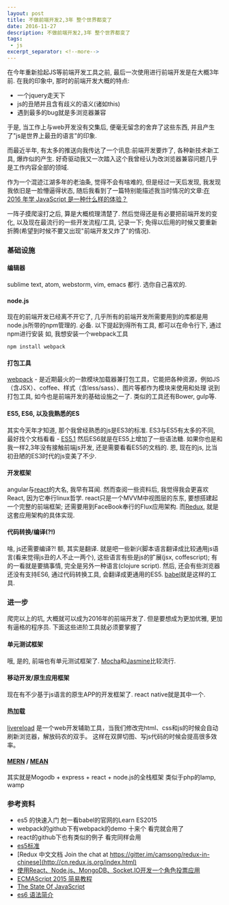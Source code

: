 ```yaml
---
layout: post
title: 不做前端开发2,3年 整个世界都变了
date: 2016-11-27
description: 不做前端开发2,3年 整个世界都变了
tags:
 - js
excerpt_separator: <!--more-->
---
```


在今年重新拾起JS等前端开发工具之前, 最后一次使用进行前端开发是在大概3年前.
在我的印象中, 那时的前端开发大概的特点:
 - 一个jquery走天下
 - js的丑陋并且含有歧义的语义(诸如this)
 - 遇到最多的bug就是多浏览器兼容
 
于是, 当工作上与web开发没有交集后, 便毫无留念的舍弃了这些东西, 并且产生了"js是世界上最丑的语言"的印象.

而最近半年, 有太多的推送向我传达了一个讯息:前端开发要炸了, 各种新技术新工具, 爆炸似的产生. 好奇驱动我又一次踏入这个我曾经认为改浏览器兼容问题几乎是工作内容全部的领域.

作为一个混迹江湖多年的老油条, 觉得不会有啥难的, 但是经过一天后发现, 我发现我依旧是一脸懵逼得状态, 随后我看到了一篇特别能描述我当时情况的文章:[在 2016 年学 JavaScript 是一种什么样的体验？](https://www.oschina.net/news/77853/how-about-learn-javascript-at-2016?from=timeline&isappinstalled=0)

一阵子摸爬滚打之后, 算是大概梳理清楚了. 然后觉得还是有必要把前端开发的变化, 以及现在最流行的一些开发流程/工具, 记录一下; 免得以后用的时候又要重新折腾(希望到时候不要又出现"前端开发又炸了"的情况).

### 基础设施

#### 编辑器
sublime text, atom, webstorm, vim, emacs 都行. 选你自己喜欢的.

#### node.js
现在的前端开发已经离不开它了, 几乎所有的前端开发所需要用到的库都是用node.js所带的npm管理的. 必备.
以下提起到得所有工具, 都可以在命令行下, 通过npm进行安装
如, 我想安装一个webpack工具
```
npm install webpack
```

#### 打包工具
[webpack](https://webpack.github.io/) - 是近期最火的一款模块加载器兼打包工具，它能把各种资源，例如JS（含JSX）、coffee、样式（含less/sass）、图片等都作为模块来使用和处理
说到打包工具, 如今也是前端开发的基础设施之一了. 类似的工具还有Bower, gulp等.

#### ES5, ES6, 以及我熟悉的ES
其实今天年才知道, 那个我曾经熟悉的js是ES3的标准. ES3与ES5有太多的不同, 最好找个文档看看 - [ES5.1](http://yanhaijing.com/es5/#48)
然后ES6就是在ES5上增加了一些语法糖. 如果你也是和我一样2,3年没有接触前端js开发, 还是需要看看ES5的文档的.
恩, 现在的js, 比当初丑陋的ES3时代的js变美了不少.

#### 开发框架
angular与[react](https://facebook.github.io/react/)的大名, 我早有耳闻. 然而查阅一些资料后, 我觉得我会更喜欢React, 因为它奉行linux哲学. 
react只是一个MVVM中视图层的东东, 要想搭建起一个完整的前端框架; 还需要用到FaceBook奉行的Flux应用架构. 而[Redux](https://github.com/reactjs/redux), 就是这套应用架构的具体实现. 

#### 代码转换/编译(?!)
啥, js还需要编译?! 额, 其实是翻译. 就是吧一些新兴脚本语言翻译成比较通用js语言(看来觉得js丑的人不止一两个), 这些语言有些是js的扩展(jsx, coffescript); 有的一看就是要搞事情, 完全是另外一种语言(clojure script).
然后, 还会有些浏览器还没有支持ES6, 通过代码转换工具, 会翻译成更通用的ES5. [babel](https://babeljs.io/)就是这样的工具.

### 进一步
爬完以上的坑, 大概就可以成为2016年的前端开发了. 但是要想成为更加优雅, 更加有逼格的程序员. 下面这些进阶工具就必须要掌握了

#### 单元测试框架
哦, 是的, 前端也有单元测试框架了. [Mocha](https://mochajs.org/)和[Jasmine](https://jasmine.github.io/)比较流行.

#### 移动开发/原生应用框架
现在有不少基于js语言的原生APP的开发框架了. react native就是其中一个.

#### 热加载
[livereload](http://livereload.com/) 是一个web开发辅助工具，当我们修改完html、css和js的时候会自动刷新浏览器，解放码农的双手。 这样在双屏切图、写js代码的时候会提高很多效率。

#### [MERN](http://mern.io/) / [MEAN](http://mean.io/)
其实就是Mogodb + express + react + node.js的全栈框架 类似于php的lamp, wamp


### 参考资料

- es5 的快速入门 尅一看babel的官网的Learn ES2015
- webpack的github下有webpack的demo 十来个 看完就会用了
- react的github下也有类似的例子 看完同样会用
- [es5标准](http://yanhaijing.com/es5/#20)
- [Redux 中文文档 Join the chat at https://gitter.im/camsong/redux-in-chinese](http://cn.redux.js.org/index.html)
- [使用React、Node.js、MongoDB、Socket.IO开发一个角色投票应用](http://www.kancloud.cn/kancloud/create-voting-app/63976)
- [ECMAScript 2015 简易教程](http://yanhaijing.com/javascript/2015/09/11/learn-es2015/)
- [The State Of JavaScript](http://stateofjs.com/2016/introduction/)
- [es6 语法简介](https://uedsky.com/2016-06/es6/)

